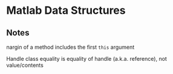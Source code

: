# Matlab Data Structures

## Notes
nargin of a method includes the first `this` argument

Handle class equality is equality of handle (a.k.a. reference), not value/contents
